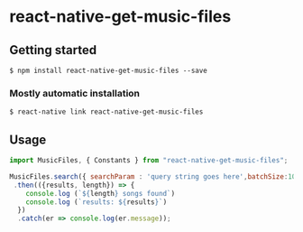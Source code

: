 # react-native-get-music-files

## Getting started

`$ npm install react-native-get-music-files --save`

### Mostly automatic installation

`$ react-native link react-native-get-music-files`

## Usage
```javascript
import MusicFiles, { Constants } from "react-native-get-music-files";

MusicFiles.search({ searchParam : 'query string goes here',batchSize:10, batchNumber:0, sortBy:Constants.SortBy.Title,  sortOrder:Constants.SortOrder.Ascending})
 .then(({results, length}) => {
    console.log (`${length} songs found`)
    console.log (`results: ${results}`)
  })
  .catch(er => console.log(er.message));
```
